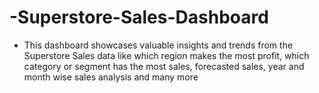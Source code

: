 # -Superstore-Sales-Dashboard

- This dashboard showcases valuable insights and trends from the Superstore Sales data like which region makes the most profit, which 
 category or segment has the most sales, forecasted sales, year and month wise sales analysis and many more
